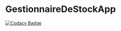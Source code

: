 # GestionnaireDeStockApp
[![Codacy Badge](https://api.codacy.com/project/badge/Grade/03a3b5950bd3480390d06307faa2fddf)](https://app.codacy.com/gh/Hammana-Charif/GestionnaireDeStockApp?utm_source=github.com&utm_medium=referral&utm_content=Hammana-Charif/GestionnaireDeStockApp&utm_campaign=Badge_Grade_Settings)
